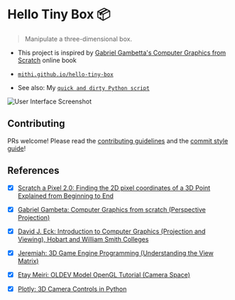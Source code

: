 # Hello Tiny Box 📦

> Manipulate a three-dimensional box.

- This project is inspired by [Gabriel Gambetta's Computer Graphics from Scratch](https://www.gabrielgambetta.com/computer-graphics-from-scratch/scene-setup.html) online book

- [`mithi.github.io/hello-tiny-box`](https://mithi.github.io/hello-tiny-box/)

- See also: My [`quick and dirty Python script`](./prototype-script.py)

![User Interface Screenshot](https://user-images.githubusercontent.com/1670421/90424712-258d9f80-e0f1-11ea-972d-01f738102517.png)

## Contributing

PRs welcome! Please read the [contributing guidelines](https://github.com/mithi/hexapod) and the [commit style guide](https://github.com/mithi/hexapod/wiki/A-Commit-Style-Guide)!

## References

- [x] [Scratch a Pixel 2.0: Finding the 2D pixel coordinates of a 3D Point Explained from Beginning to End](https://www.scratchapixel.com/lessons/3d-basic-rendering/computing-pixel-coordinates-of-3d-point/mathematics-computing-2d-coordinates-of-3d-points)

- [x] [Gabriel Gambeta: Computer Graphics from scratch (Perspective Projection)](https://www.gabrielgambetta.com/computer-graphics-from-scratch/perspective-projection.html)

- [x] [David J. Eck: Introduction to Computer Graphics (Projection and Viewing), Hobart and William Smith Colleges](http://math.hws.edu/graphicsbook/c3/s3.html)

- [x] [Jeremiah: 3D Game Engine Programming (Understanding the View Matrix)](https://www.3dgep.com/understanding-the-view-matrix/)

- [x] [Etay Meiri: OLDEV Model OpenGL Tutorial (Camera Space)](http://ogldev.org/www/tutorial13/tutorial13.html)

- [x] [Plotly: 3D Camera Controls in Python](https://plotly.com/python/3d-camera-controls/)
